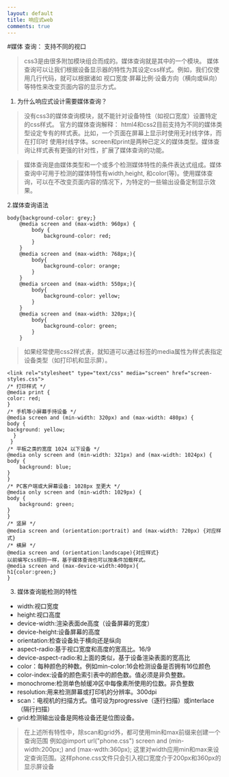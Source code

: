```yaml
---
layout: default
title: 响应式web
comments: true
---
```






#媒体 查询： 支持不同的视口
> css3是由很多附加模块组合而成的。媒体查询就是其中的一个模块。
> 媒体查询可以让我们根据设备显示器的特性为其设定css样式。例如，我们仅使用几行代码，就可以根据诸如
>视口宽度·屏幕比例·设备方向（横向或纵向）等特性来改变页面内容的显示方式。

1. 为什么响应式设计需要媒体查询？

> 没有css3的媒体查询模块，就不能针对设备特性（如视口宽度）设置特定的css样式。
> 官方的媒体查询解释：
> html4和css2目前支持为不同的媒体类型设定专有的样式表。比如，一个页面在屏幕上显示时使用无衬线字体，而在打印时
 使用衬线字体。screen和print是两种已定义的媒体类型。媒体查询让样式表有更强的针对性，扩展了媒体查询的功能。

> 媒体查询是由媒体类型和一个或多个检测媒体特性的条件表达式组成。媒体查询中可用于检测的媒体特性有width,height,
和color(等)。使用媒体查询，可以在不改变页面内容的情况下，为特定的一些输出设备定制显示效果。

2.媒体查询语法

    body{background-color: grey;}
    	@media screen and (max-width: 960px) {
    		body {
    			background-color: red;
    		}
    	}
    	@media screen and (max-width: 768px;){
    		body{
    			background-color: orange;
    		}
    	}
    	@media srceen and (max-width: 550px;){
    		body{
    			background-color: yellow;
    		}
    	}
    	@media screen and (max-width: 320px;){
    		body{
    			background-color: green;
    		}
    	}


> 如果经常使用css2样式表，就知道可以通过<link>标签的media属性为样式表指定设备类型（如打印机和显示屏）。


    <link rel="stylesheet" type="text/css" media="screen" href="screen-styles.css">
    /* 打印样式 */
    @media print {
    color: red;
    }
    /* 手机等小屏幕手持设备 */
    @media screen and (min-width: 320px) and (max-width: 480px) {
    body {
    background: yellow;
      }
     }
    /* 平板之类的宽度 1024 以下设备 */
    @media only screen and (min-width: 321px) and (max-width: 1024px) {
    body {
        background: blue;
    }
    }
    /* PC客户端或大屏幕设备: 1028px 至更大 */
    @media only screen and (min-width: 1029px) {
    body {
        background: green;
    }
    }
    /* 竖屏 */
    @media screen and (orientation:portrait) and (max-width: 720px) {对应样式}
    /* 横屏 */
    @media screen and (orientation:landscape){对应样式}
    以前编写css规则一样，基于媒体查询也可以按条件加载样式。
    @media screen and (max-device-width:400px){
    h1{color:green;}
    }
3. 媒体查询能检测的特性

+  width:视口宽度
+  height:视口高度
+  device-width:渲染表面de高度（设备屏幕的宽度）
+  device-height:设备屏幕的高度
+  orientation:检查设备处于横向还是纵向
+  aspect-radio:基于视口宽度和高度的宽高比。16/9
+  device-aspect-radio:和上面的类似，基于设备渲染表面的宽高比
+  color：每种颜色的种数。例如min-color:16会检测设备是否拥有16位颜色
+  color-index:设备的颜色索引表中的颜色数。值必须是非负整数。
+  monochrome:检测单色帧缓冲区中每像素所使用的位数。非负整数
+  resolution:用来检测屏幕或打印机的分辨率。300dpi
+  scan：电视机的扫描方式。值可设为progressive（逐行扫描）或interlace（隔行扫描）
+  grid:检测输出设备是网格设备还是位图设备。

> 在上述所有特性中，除scan和grid外，都可使用min和max前缀来创建一个查询范围
例如@import url("phone.css") screen and (min-width:200px;) and (max-wdth:360px);
这里对width应用min和max来设定查询范围。这样phone.css文件只会引入视口宽度介于200px和360px的显示屏设备


 	
